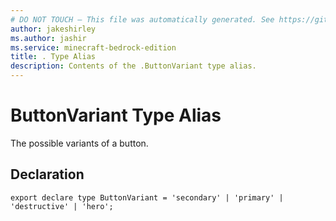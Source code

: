 ```yaml
---
# DO NOT TOUCH — This file was automatically generated. See https://github.com/mojang/minecraftapidocsgenerator to modify descriptions, examples, etc.
author: jakeshirley
ms.author: jashir
ms.service: minecraft-bedrock-edition
title: . Type Alias
description: Contents of the .ButtonVariant type alias.
---
```

# ButtonVariant Type Alias

The possible variants of a button.

## Declaration
`export declare type ButtonVariant = 'secondary' | 'primary' | 'destructive' | 'hero';`
